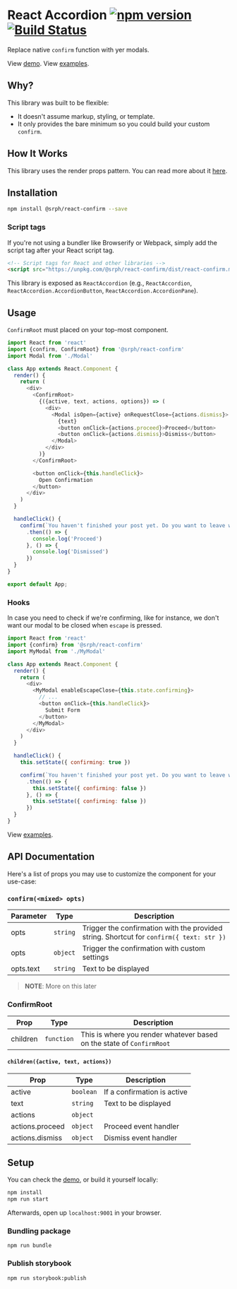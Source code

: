 # React Accordion [![npm version](https://img.shields.io/npm/v/@srph/react-confirm.svg?style=flat-square)](https://npmjs.com/packages/@srph/react-confirm) [![Build Status](https://img.shields.io/travis/srph/react-confirm.svg?style=flat-square)](https://travis-ci.org/srph/react-confirm?branch=master)
Replace native `confirm` function with yer modals.

View [demo](http://xenodochial-beaver-320a9d.netlify.com). View [examples](storybook/accordion.js).

## Why?
This library was built to be flexible:

- It doesn't assume markup, styling, or template.
- It only provides the bare minimum so you could build your custom `confirm`.

## How It Works
This library uses the render props pattern. You can read more about it [here](https://cdb.reacttraining.com/use-a-render-prop-50de598f11ce).

## Installation
```bash
npm install @srph/react-confirm --save
```

### Script tags
If you're not using a bundler like Browserify or Webpack, simply add the script tag after your React script tag.

```html
<!-- Script tags for React and other libraries -->
<script src="https://unpkg.com/@srph/react-confirm/dist/react-confirm.min.js"></script>
```

This library is exposed as `ReactAccordion` (e.g., `ReactAccordion`, `ReactAccordion.AccordionButton`, `ReactAccordion.AccordionPane`).

## Usage
`ConfirmRoot` must placed on your top-most component.

```js
import React from 'react'
import {confirm, ConfirmRoot} from '@srph/react-confirm'
import Modal from './Modal'

class App extends React.Component {
  render() {
    return (
      <div>
        <ConfirmRoot>
          {({active, text, actions, options}) => (
            <div>
              <Modal isOpen={active} onRequestClose={actions.dismiss}>
                {text}
                <button onClick={actions.proceed}>Proceed</button>
                <button onClick={actions.dismiss}>Dismiss</button>
              </Modal>
            </div>
          )}
        </ConfirmRoot>

        <button onClick={this.handleClick}>
          Open Confirmation
        </button>
      </div>
    )
  }

  handleClick() {
    confirm(`You haven't finished your post yet. Do you want to leave without finishing?`)
      .then(() => {
        console.log('Proceed')
      }, () => {
        console.log('Dismissed')
      })
  }
}

export default App;
```

### Hooks
In case you need to check if we're confirming, like for instance, we don't want our modal to be closed when `escape` is pressed.

```js
import React from 'react'
import {confirm} from '@srph/react-confirm'
import MyModal from './MyModal'

class App extends React.Component {
  render() {
    return (
      <div>
        <MyModal enableEscapeClose={this.state.confirming}>
          // ...
          <button onClick={this.handleClick}>
            Submit Form
          </button>
        </MyModal>
      </div>
    )
  }

  handleClick() {
    this.setState({ confirming: true })

    confirm(`You haven't finished your post yet. Do you want to leave without finishing?`)
      .then(() => {
        this.setState({ confirming: false })
      }, () => {
        this.setState({ confirming: false })
      })
  }
}
```

View [examples](storybook/confirm.js).

## API Documentation
Here's a list of props you may use to customize the component for your use-case:

### `confirm(<mixed> opts)`

| Parameter  | Type | Description |
| ----- | ---- | ----------- |
| opts | `string` | Trigger the confirmation with the provided string. Shortcut for `confirm({ text: str })` |
| opts | `object` | Trigger the confirmation with custom settings |
| opts.text | `string` | Text to be displayed |

> **NOTE**: More on this later

### ConfirmRoot

| Prop  | Type | Description |
| ----- | ---- | ----------- |
| children | `function` | This is where you render whatever based on the state of `ConfirmRoot` |

#### `children({active, text, actions})`

| Prop  | Type | Description |
| ----- | ---- | ----------- |
| active | `boolean` | If a confirmation is active |
| text | `string` | Text to be displayed |
| actions | `object` | |
| actions.proceed | `object` | Proceed event handler |
| actions.dismiss | `object` | Dismiss event handler |

## Setup
You can check the [demo](http://xenodochial-beaver-320a9d.netlify.com), or build it yourself locally:

```bash
npm install
npm run start
```

Afterwards, open up `localhost:9001` in your browser.

### Bundling package
```
npm run bundle
```

### Publish storybook
```
npm run storybook:publish
```